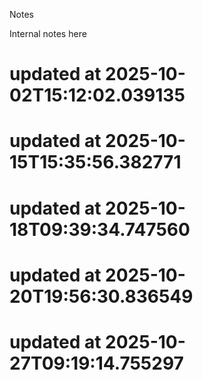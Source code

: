 Notes

Internal notes here
# updated at 2025-10-02T15:12:02.039135
# updated at 2025-10-15T15:35:56.382771
# updated at 2025-10-18T09:39:34.747560
# updated at 2025-10-20T19:56:30.836549
# updated at 2025-10-27T09:19:14.755297
